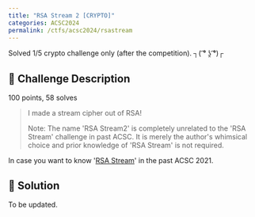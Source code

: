 ```yaml
---
title: "RSA Stream 2 [CRYPTO]"
categories: ACSC2024
permalink: /ctfs/acsc2024/rsastream
---
```

Solved 1/5 crypto challenge only (after the competition). ┐( ͡° ʖ̯ ͡°)┌

## 📁 Challenge Description
100 points, 58 solves 

>I made a stream cipher out of RSA!
>
>Note: The name 'RSA Stream2' is completely unrelated to the 'RSA Stream' challenge in past ACSC. It is merely the author's whimsical choice and prior knowledge of 'RSA Stream' is not required.

In case you want to know '[RSA Stream](https://mechfrog88.github.io/acsc-2021/rsa-stream)' in the past ACSC 2021.

## 🚩 Solution
To be updated.
